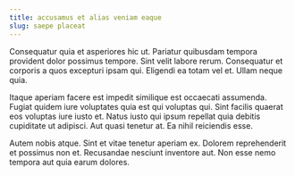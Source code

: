 ```yaml
---
title: accusamus et alias veniam eaque
slug: saepe placeat
---
```


Consequatur quia et asperiores hic ut. Pariatur quibusdam tempora provident dolor possimus tempore. Sint velit labore rerum. Consequatur et corporis a quos excepturi ipsam qui. Eligendi ea totam vel et. Ullam neque quia.

Itaque aperiam facere est impedit similique est occaecati assumenda. Fugiat quidem iure voluptates quia est qui voluptas qui. Sint facilis quaerat eos voluptas iure iusto et. Natus iusto qui ipsum repellat quia debitis cupiditate ut adipisci. Aut quasi tenetur at. Ea nihil reiciendis esse.

Autem nobis atque. Sint et vitae tenetur aperiam ex. Dolorem reprehenderit et possimus non et. Recusandae nesciunt inventore aut. Non esse nemo tempora aut quia earum dolores.
